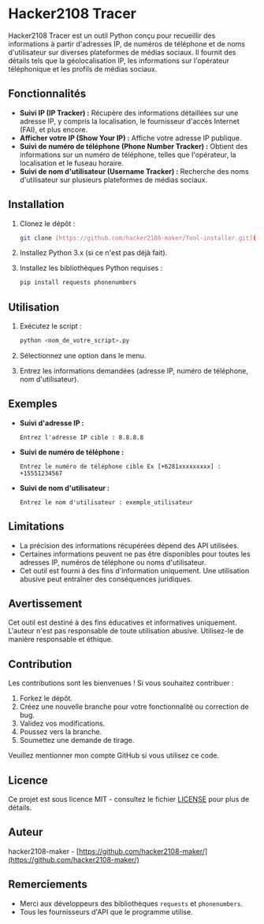 # Hacker2108 Tracer

Hacker2108 Tracer est un outil Python conçu pour recueillir des informations à partir d'adresses IP, de numéros de téléphone et de noms d'utilisateur sur diverses plateformes de médias sociaux. Il fournit des détails tels que la géolocalisation IP, les informations sur l'opérateur téléphonique et les profils de médias sociaux.

## Fonctionnalités

* **Suivi IP (IP Tracker) :** Récupère des informations détaillées sur une adresse IP, y compris la localisation, le fournisseur d'accès Internet (FAI), et plus encore.
* **Afficher votre IP (Show Your IP) :** Affiche votre adresse IP publique.
* **Suivi de numéro de téléphone (Phone Number Tracker) :** Obtient des informations sur un numéro de téléphone, telles que l'opérateur, la localisation et le fuseau horaire.
* **Suivi de nom d'utilisateur (Username Tracker) :** Recherche des noms d'utilisateur sur plusieurs plateformes de médias sociaux.

## Installation

1.  Clonez le dépôt :

    ```bash
    git clone [https://github.com/hacker2108-maker/Tool-installer.git](https://github.com/hacker2108-maker/Tool-installer.git)
    ```

2.  Installez Python 3.x (si ce n'est pas déjà fait).

3.  Installez les bibliothèques Python requises :

    ```bash
    pip install requests phonenumbers
    ```

## Utilisation

1.  Exécutez le script :

    ```bash
    python <nom_de_votre_script>.py
    ```

2.  Sélectionnez une option dans le menu.
3.  Entrez les informations demandées (adresse IP, numéro de téléphone, nom d'utilisateur).

## Exemples

* **Suivi d'adresse IP :**

    ```
    Entrez l'adresse IP cible : 8.8.8.8
    ```

* **Suivi de numéro de téléphone :**

    ```
    Entrez le numéro de téléphone cible Ex [+6281xxxxxxxxx] : +15551234567
    ```

* **Suivi de nom d'utilisateur :**

    ```
    Entrez le nom d'utilisateur : exemple_utilisateur
    ```

## Limitations

* La précision des informations récupérées dépend des API utilisées.
* Certaines informations peuvent ne pas être disponibles pour toutes les adresses IP, numéros de téléphone ou noms d'utilisateur.
* Cet outil est fourni à des fins d'information uniquement. Une utilisation abusive peut entraîner des conséquences juridiques.

## Avertissement

Cet outil est destiné à des fins éducatives et informatives uniquement. L'auteur n'est pas responsable de toute utilisation abusive. Utilisez-le de manière responsable et éthique.

## Contribution

Les contributions sont les bienvenues ! Si vous souhaitez contribuer :

1.  Forkez le dépôt.
2.  Créez une nouvelle branche pour votre fonctionnalité ou correction de bug.
3.  Validez vos modifications.
4.  Poussez vers la branche.
5.  Soumettez une demande de tirage.

Veuillez mentionner mon compte GitHub si vous utilisez ce code.

## Licence

Ce projet est sous licence MIT - consultez le fichier [LICENSE](LICENSE) pour plus de détails.

## Auteur

hacker2108-maker - [https://github.com/hacker2108-maker/](https://github.com/hacker2108-maker/)

## Remerciements

* Merci aux développeurs des bibliothèques `requests` et `phonenumbers`.
* Tous les fournisseurs d'API que le programme utilise.

